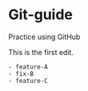 # Git-guide
Practice using GitHub

This is the first edit.

    - feature-A
    - fix-B
    - feature-C
